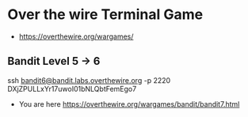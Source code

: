 # Over the wire Terminal Game
* https://overthewire.org/wargames/

## Bandit Level 5 -> 6
ssh bandit6@bandit.labs.overthewire.org -p 2220
DXjZPULLxYr17uwoI01bNLQbtFemEgo7

* You are here
https://overthewire.org/wargames/bandit/bandit7.html
